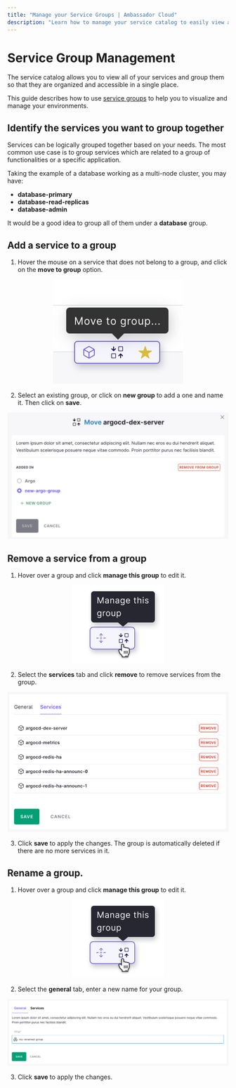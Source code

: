 ```yaml
---
title: "Manage your Service Groups | Ambassador Cloud"
description: "Learn how to manage your service catalog to easily view all of your services and group them so that they are organized and accessible in a single place."
---
```



# Service Group Management

The service catalog allows you to view all of your services and group them so that they are organized and accessible in a single place. 

This guide describes how to use [service groups](/docs/cloud/latest/service-catalog/concepts/services) to help you to visualize and manage your environments.

## Identify the services you want to group together

Services can be logically grouped together based on your needs. The most common use case is to group
services which are related to a group of functionalities or a specific application.

Taking the example of a database working as a multi-node cluster, you may have:

* **database-primary**
* **database-read-replicas**
* **database-admin**

It would be a good idea to group all of them under a **database** group.

## Add a service to a group

1. Hover the mouse on a service that does not belong to a group, and click on the **move to group** option.

  <p align="center">
    <img src="../../images/service-group-create.png" />
  </p>

2. Select an existing group, or click on **new group** to add a one and name it. Then click on **save**.

  <p style="max-width:600px; margin: 0 auto;">
    <img src="../../images/service-group-add.png"/>
  </p>


## Remove a service from a group

1. Hover over a group and click **manage this group** to edit it.

  <p align="center">
    <img src="../../images/service-group-manage.png" />
  </p>

2. Select the **services** tab and click **remove** to remove services from the group.
  
  <p style="max-width:600px; margin: 0 auto;">
    <img src="../../images/service-group-remove.png"/>
  </p>

3. Click **save** to apply the changes. The group is automatically deleted if there are no more services in it.

## Rename a group.

1. Hover over a group and click **manage this group** to edit it.

  <p align="center">
    <img src="../../images/service-group-manage.png" />
  </p>

2. Select the **general** tab, enter a new name for your group.
  
  <p style="max-width:600px; margin: 0 auto;">
    <img src="../../images/service-group-rename.png"/>
  </p>

3. Click **save** to apply the changes.
